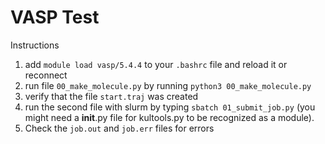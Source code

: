 # VASP Test
Instructions
1. add `module load vasp/5.4.4` to your `.bashrc` file and reload it or reconnect 
2. run file `00_make_molecule.py` by running `python3 00_make_molecule.py`
3. verify that the file `start.traj` was created 
4. run the second file with slurm by typing `sbatch 01_submit_job.py` (you might need a __init__.py file for kultools.py to be recognized as a module). 
5. Check the `job.out` and `job.err` files for errors
